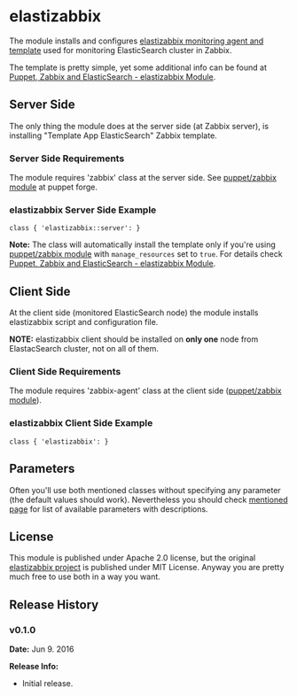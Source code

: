 # elastizabbix #

The module installs and configures [elastizabbix monitoring agent and template](https://github.com/mkhpalm/elastizabbix) used for monitoring ElasticSearch cluster in Zabbix.

The template is pretty simple, yet some additional info can be found at [Puppet, Zabbix and ElasticSearch - elastizabbix Module](https://www.itenlight.com/blog/2016/06/09/Puppet%2C+Zabbix+and+ElasticSearch+-+elastizabbix+Module).

## Server Side

The only thing the module does at the server side (at Zabbix server), is installing "Template App ElasticSearch" Zabbix template.

### Server Side Requirements

The module requires 'zabbix' class at the server side. See [puppet/zabbix module](https://forge.puppet.com/puppet/zabbix) at puppet forge.

### elastizabbix Server Side Example

```
class { 'elastizabbix::server': }
```

**Note:** The class will automatically install the template only if you're using [puppet/zabbix module](https://forge.puppet.com/puppet/zabbix) with `manage_resources` set to `true`. For details check [Puppet, Zabbix and ElasticSearch - elastizabbix Module](https://www.itenlight.com/blog/2016/06/09/Puppet%2C+Zabbix+and+ElasticSearch+-+elastizabbix+Module).

## Client Side

At the client side (monitored ElasticSearch node) the module installs elastizabbix script and configuration file.

**NOTE:** elastizabbix client should be installed on **only one** node from ElastacSearch cluster, not on all of them.

### Client Side Requirements

The module requires 'zabbix-agent' class at the client side ([puppet/zabbix module](https://forge.puppet.com/puppet/zabbix)).

### elastizabbix Client Side Example

```
class { 'elastizabbix': }
```

## Parameters

Often you'll use both mentioned classes without specifying any parameter (the default values should work). Nevertheless you should check [mentioned page](https://www.itenlight.com/blog/2016/06/09/Puppet%2C+Zabbix+and+ElasticSearch+-+elastizabbix+Module) for list of available parameters with descriptions. 

## License

This module is published under Apache 2.0 license, but the original [elastizabbix project](https://github.com/mkhpalm/elastizabbix) is published under MIT License. Anyway you are pretty much free to use both in a way you want.

## Release History

### v0.1.0

**Date:** Jun 9. 2016

**Release Info:**
* Initial release.
